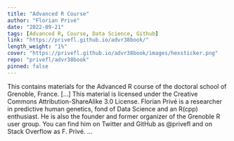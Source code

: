 ```yaml
---
title: "Advanced R Course"
author: "Florian Privé"
date: "2022-09-21"
tags: [Advanced R, Course, Data Science, Github]
link: "https://privefl.github.io/advr38book/"
length_weight: "1%"
cover: "https://privefl.github.io/advr38book/images/hexsticker.png"
repo: "privefl/advr38book"
pinned: false
---
```


This contains materials for the Advanced R course of the doctoral school of Grenoble, France. [...] This material is licensed under the Creative Commons Attribution-ShareAlike 3.0 License. Florian Privé is a researcher in predictive human genetics, fond of Data Science and an R(cpp) enthusiast. He is also the founder and former organizer of the Grenoble R user group. You can find him on Twitter and GitHub as @privefl and on Stack Overflow as F. Privé.  ...
